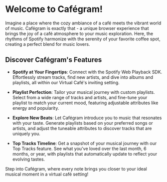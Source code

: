 # Welcome to Cafégram!
Imagine a place where the cozy ambiance of a café meets the vibrant world of music. Cafégram is exactly that - a unique browser experience that brings the joy of a café atmosphere to your music exploration. Here, the rhythms of Spotify harmonize with the serenity of your favorite coffee spot, creating a perfect blend for music lovers.

## Discover Cafégram's Features
- **Spotify at Your Fingertips**: Connect with the Spotify Web Playback SDK. Effortlessly stream tracks, find new artists, and dive into albums and playlists, all within our Virtual Café's inviting setting.

- **Playlist Perfection**: Tailor your musical journey with custom playlists. Select from a wide range of tracks and artists, and fine-tune your playlist to match your current mood, featuring adjustable attributes like energy and popularity.

- **Explore New Beats**: Let Cafégram introduce you to music that resonates with your taste. Generate playlists based on your preferred songs or artists, and adjust the tuneable attributes to discover tracks that are uniquely you.

- **Top Tracks Timeline**: Get a snapshot of your musical journey with our Top Tracks feature. See what you've loved over the last month, 6 months, or year, with playlists that automatically update to reflect your evolving tastes.

Step into Cafégram, where every note brings you closer to your ideal musical moment in a virtual café setting!